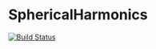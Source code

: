 # SphericalHarmonics

[![Build Status](https://travis-ci.org/hofmannmartin/SphericalHarmonics.jl.svg?branch=master)](https://travis-ci.org/hofmannmartin/SphericalHarmonics.jl)
